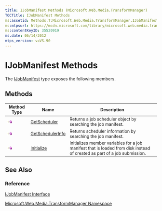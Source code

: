 ```yaml
---
title: IJobManifest Methods (Microsoft.Web.Media.TransformManager)
TOCTitle: IJobManifest Methods
ms:assetid: Methods.T:Microsoft.Web.Media.TransformManager.IJobManifest
ms:mtpsurl: https://msdn.microsoft.com/library/microsoft.web.media.transformmanager.ijobmanifest_methods(v=VS.90)
ms:contentKeyID: 35520919
ms.date: 06/14/2012
mtps_version: v=VS.90
---
```


# IJobManifest Methods

The [IJobManifest](ijobmanifest-interface-microsoft-web-media-transformmanager.md) type exposes the following members.

## Methods

|Method Type|Name|Description|
|--- |--- |--- |
|![Public method](images/Hh125771.pubmethod(en-us,VS.90).gif "Public method")|[GetScheduler](ijobmanifest-getscheduler-method-microsoft-web-media-transformmanager.md)|Returns a job scheduler object by searching the job manifest.|
|![Public method](images/Hh125771.pubmethod(en-us,VS.90).gif "Public method")|[GetSchedulerInfo](ijobmanifest-getschedulerinfo-method-microsoft-web-media-transformmanager.md)|Returns scheduler information by searching the job manifest.|
|![Public method](images/Hh125771.pubmethod(en-us,VS.90).gif "Public method")|[Initialize](ijobmanifest-initialize-method-microsoft-web-media-transformmanager.md)|Initializes member variables for a job manifest that is loaded from disk instead of created as part of a job submission.|

## See Also

### Reference

[IJobManifest Interface](ijobmanifest-interface-microsoft-web-media-transformmanager.md)

[Microsoft.Web.Media.TransformManager Namespace](microsoft-web-media-transformmanager-namespace.md)
